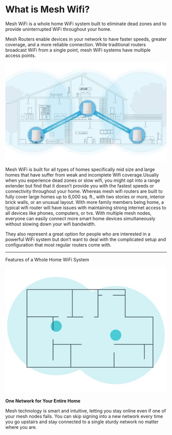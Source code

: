 
<html>
<head>
</head>
<body>
<link rel="stylesheet" href="style.css">
<h1>What is Mesh Wifi?</h1>
<p>

Mesh WiFi is a whole home WiFi system built to eliminate dead zones and to provide uninterrupted WiFi throughout your home.<br>

Mesh Routers enable devices in your network to have faster speeds, greater coverage, and a more reliable connection. While traditional routers broadcast WiFi from a single point, mesh WiFi systems have multiple access points.<br>

<img src="SAVE_20210511_120822.jpg" alt="mesh wifi">

Mesh WiFi is built for all types of homes specifically mid size and large homes that have suffer from weak and incomplete Wifi coverage.Usually when you experience dead zones or slow wifi, you might opt into a range extender but find that it doesn’t provide you with the fastest speeds or connectivity throughout your home. Whereas mesh wifi routers are built to fully cover large homes up to 6,000 sq. ft., with two stories or more, interior brick walls, or an unusual layout. With more family members being home, a typical wifi router will have issues with maintaining strong internet access to all devices like phones, computers, or tvs. With multiple mesh nodes, everyone can easily connect more smart home devices simultaneously without slowing down your wifi bandwidth.<br>

They also represent a great option for people who are interested in a powerful WiFi system but don’t want to deal with the complicated setup and configuration that most regular routers come with.

<hr>
Features of a Whole Home WiFi System <br>

<img src="SAVE_20210511_122853.jpg " alt="mesh2 wifi"><br>

<b>One Network for Your Entire Home</b>

Mesh technology is smart and intuitive, letting you stay online even if one of your mesh nodes fails. You can skip signing into a new network every time you go upstairs and stay connected to a single sturdy network no matter where you are.


</p>
</body>
</html>
